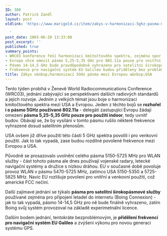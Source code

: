 ```yaml
---
ID: 380
author: Patrick Zandl
layout: post
oldlink: 'https://www.marigold.cz/item/zakys-v-harmonizaci-5ghz-pasma-mezi-evropou-a-usa

  '
post_date: 2003-06-20 13:33:00
post_excerpt: ''
published: true
summary_points:
- WRC03 konference řeší harmonizaci kmitočtového spektra, zejména spor USA a Evropy.
- Evropa chce omezit pásmo 5,25-5,35 GHz pro 802.11a pouze pro vnitřní použití.
- Pásmo 14-14,5 GHz bude pravděpodobně vyhrazeno pro satelitní širokopásmové služby.
- Frekvence pro navigační systém EU Galileo budou přiděleny bez problémů.
title: Zákys v&nbsp;harmonizaci 5GHz pásma mezi Evropou a&nbsp;USA
---
```


<p>
Tento týden probíhá v Ženevě World Radiocommunications Conference (WRC03), jednání zabývající se perspektivami dalších radiových standardů a jejich rozvoje. Jedním z velkých témat jsou boje o harmonizaci kmitočtového spektra mezi USA a Evropou. Jeden z těchto bojů se <STRONG>rozhořel i o pásmo 5GHz používané 802.11a</STRONG> - delegáti zastupující Evropu žádají omezení <STRONG>pásma 5,25-5,35 GHz pouze pro použití indoor</STRONG>, tedy uvnitř budov. Obávají se, že by vysílání v tomto pásmu rušilo některé frekvence vyhrazené dosud satelitním přenosům. </p>

<p>
USA ovšem již dříve použití této části 5 GHz spektra povolili i pro venkovní použití. Jak to tak vypadá, zase budou rozdílné povolené frekvence mezi Evropou a USA. </p>

<p>
Původně se prosazovalo uvolnění celého pásma 5150-5725 MHz pro WLAN služby - část tohoto pásma ale dnes používají vojenské radary, letecké navigační systémy a družice s nízkou dráhou. EU v současné době povoluje provoz WLAN v pásmu 5470-5725 MHz, zatímco USA 5150-5350 a 5725-5825 MHz. Navíc EU rozlišuje povolení pro vnitřní a venkovní použití, což americké FCC nečiní. </p>

<p>
Další zajímavé jednání se týkalo <STRONG>pásma pro satelitní širokopásmové služby</STRONG> používané zejména pro připojení letadel do internetu (Boing Connexion) - jak to tak vypadá, pásmo 14-14,5 GHz pro ně bude finálně vyhrazeno, zatím Boing svůj systém provozoval na základě experimetnální licence. </p>

<p>
Dalším bodem jednání, tentokráte bezproblémovým, je <STRONG>přidělení frekvencí pro navigační systém EU Galileo</STRONG> a zvýšení výkonu pro novou generaci systému GPS. </p>